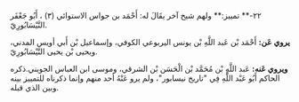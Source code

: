 ٢٢-** تمييز:** ولهم شيخ آخر يقَالَ له: أَحْمَد بن جواس الاستوائي (٣) ، أَبُو جَعْفَر النَّيْسَابُورِيّ.

**يروي عَن:** أَحْمَد بْن عَبد اللَّهِ بْن يونس اليربوعي الكوفي، وإسماعيل بْن أَبي أويس المدني، ويحيى بْن يحيى النَّيْسَابُورِيّ.

**ويروي عَنه:** عَبد اللَّهِ بْن مُحَمَّد بْن الْحَسَن بْن الشرقي، وموسى ابن العباس الجويني.ذكره الحاكم أَبُو عَبْد اللَّهِ فِي "تاريخ نيسابور"، ولم يرو عَنْهُ أحد منهم وإنما ذكرناه للتمييز بينه وبين الذي قبله.